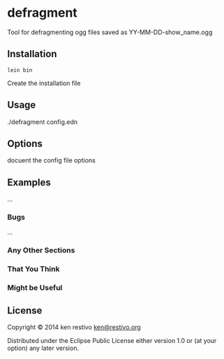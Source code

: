 # defragment

Tool for defragmenting ogg files saved as YY-MM-DD-show_name.ogg

## Installation

	lein bin

Create the installation file

## Usage

  ./defragment config.edn

## Options

docuent the config file options

## Examples

...

### Bugs

...

### Any Other Sections
### That You Think
### Might be Useful

## License

Copyright © 2014 ken restivo <ken@restivo.org>

Distributed under the Eclipse Public License either version 1.0 or (at
your option) any later version.
